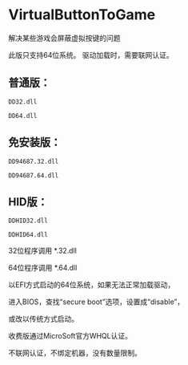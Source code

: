 # VirtualButtonToGame
解决某些游戏会屏蔽虚拟按键的问题

此版只支持64位系统。
驱动加载时，需要联网认证。

## 普通版：
	DD32.dll
	
	DD64.dll
	
## 免安装版：
	DD94687.32.dll
	
	DD94687.64.dll
	
## HID版：
	DDHID32.dll
	
	DDHID64.dll
	
32位程序调用 *.32.dll

64位程序调用 *.64.dll

以EFI方式启动的64位系统，如果无法正常加载驱动，

进入BIOS，查找“secure boot”选项，设置成“disable”，

或改以传统方式启动。


收费版通过MicroSoft官方WHQL认证。

不联网认证，不绑定机器，没有数量限制。
